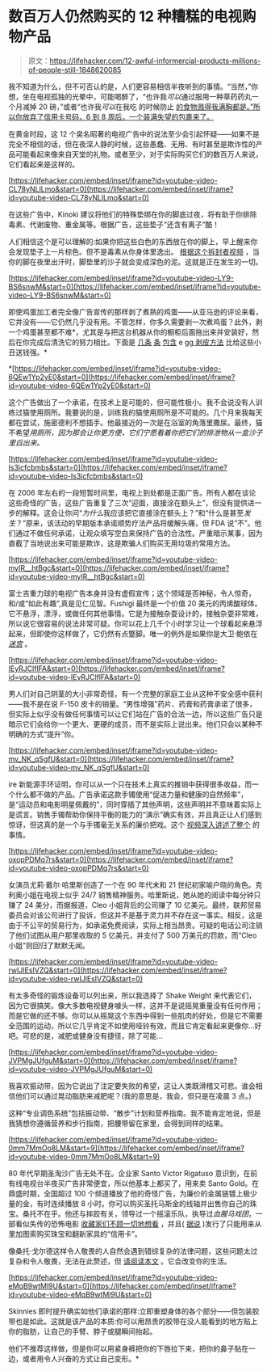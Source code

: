 # 数百万人仍然购买的 12 种糟糕的电视购物产品

> 原文：<https://lifehacker.com/12-awful-informercial-products-millions-of-people-still-1848620085>

我不知道为什么，但不可否认的是，人们更容易相信半夜听到的事情。“当然，”你想，坐在电视孤独的光晕中，可能喝醉了，“也许我*可以*通过服用一种草药药丸一个月减掉 20 磅，”或者“也许我*可以*在我吃 的时候防止 [的食物溅得我满胸都是。”所以你放弃了信用卡号码，6 到 8 周后，一个装满失望的包裹来了。](https://www.youtube.com/watch?v=AZsiOTVLKGI) 

在黄金时段，这 12 个臭名昭著的电视广告中的说法至少会引起怀疑——如果不是完全不相信的话，但在夜深人静的时候，这些愚蠢、无用、有时甚至是欺诈性的产品可能看起来像来自天堂的礼物。或者至少，对于实际购买它们的数百万人来说，它们看起来是这样的。

 [https://lifehacker.com/embed/inset/iframe?id=youtube-video-CL78yNLlLmo&start=0](https://lifehacker.com/embed/inset/iframe?id=youtube-video-CL78yNLlLmo&start=0) 

在这些广告中，Kinoki 建议将他们的特殊垫绑在你的脚底过夜，将有助于你排除毒素、代谢废物、重金属等。根据广告，这些垫子“还含有离子”酷！

人们相信这个是可以理解的:如果你把这些白色的东西放在你的脚上，早上醒来你会发现垫子上一片棕色。但不是毒素从你身体里逸出。 [根据这个拆封者视频](https://www.youtube.com/watch?v=0AEZin_5BEs) ，当你的脚在夜里出汗时，脚垫里的沙子就会变成深色的泥。这就是正在发生的一切。

 [https://lifehacker.com/embed/inset/iframe?id=youtube-video-LY9-BS6snwM&start=0](https://lifehacker.com/embed/inset/iframe?id=youtube-video-LY9-BS6snwM&start=0) 

即使鸡蛋加工者完全像广告宣传的那样剥了煮熟的鸡蛋——从亚马逊的评论来看，它并没有——它仍然几乎没有用。不管怎样，你多久需要剥一次煮鸡蛋？此外，剥一个鸡蛋甚至都不难*，尤其是与把这台机器从你的橱柜后面拖出来并安装好，然后在你完成后清洗它的努力相比。下面是 [几条](https://lifehacker.com/how-to-make-hard-boiled-eggs-that-will-peel-damn-it-1798396346) [条](https://lifehacker.com/quickly-peel-a-hard-boiled-egg-by-shaking-it-in-a-glass-1683335985) [包含](https://lifehacker.com/you-should-poke-a-hole-in-your-eggs-before-boiling-them-1846669334) e [gg 剥皮方法](https://lifehacker.com/crack-the-ends-and-blow-to-easily-peel-hard-boiled-eggs-5651930) 比给这些小丑送钱强。*

 *[https://lifehacker.com/embed/inset/iframe?id=youtube-video-6QEw1Yp2yE0&start=0](https://lifehacker.com/embed/inset/iframe?id=youtube-video-6QEw1Yp2yE0&start=0) 

这个广告做出了一个承诺，在技术上是可能的，但可能性极小。我不会说没有人训练过猫使用厕所。我要说的是，训练我的猫使用厕所是不可能的。几个月来我每天都在尝试，施密德利不想插手。他最接近的一次是在浴室的角落里撒尿。最终，猫不希望*用厕所，因为那会让你更方便，它们宁愿看着你把它们的排泄物从一盒沙子里舀出来。*

 [https://lifehacker.com/embed/inset/iframe?id=youtube-video-Is3icfcbmbs&start=0](https://lifehacker.com/embed/inset/iframe?id=youtube-video-Is3icfcbmbs&start=0) 

在 2006 年左右的一段短暂时间里，电视上到处都是正面广告。所有人都在谈论这些奇怪的广告，这些广告重复了三次“迎面，直接涂在额头上”，但没有提供进一步的解释。这会让你问“*为什么*我应该把它直接涂在额头上？”和“什么是甚至*发生*？”原来，该活动的早期版本承诺顺势疗法产品将缓解头痛，但 FDA 说“不”。他们通过不做任何承诺，让观众填写空白来保持广告的合法性。严重暗示某事，因为直截了当地说出来可能是欺诈，这是欺骗人们购买无用垃圾的常用方法。

 [https://lifehacker.com/embed/inset/iframe?id=youtube-video-myIR__htBgc&start=0](https://lifehacker.com/embed/inset/iframe?id=youtube-video-myIR__htBgc&start=0) 

富士吉重力球的电视广告本身并没有虚假宣传；这个领域是否神秘，令人惊奇，和/或“如此有趣”,真是见仁见智。Fushigi 最终是一个价值 20 美元的丙烯酸球体。它不悬浮，漂浮，或做任何其他事情。它是为接触杂耍设计的，接触杂耍非常难，所以说它很容易的说法非常可疑。你可以花上几千个小时学习让一个球看起来悬浮起来，但即使你这样做了，它仍然有点蹩脚。唯一的例外是如果你是大卫·鲍依在 [*迷宫*](https://www.youtube.com/watch?v=0UWNWVIhFdY) 。

 [https://lifehacker.com/embed/inset/iframe?id=youtube-video-IEyRJClflFA&start=0](https://lifehacker.com/embed/inset/iframe?id=youtube-video-IEyRJClflFA&start=0) 

男人们对自己阴茎的大小非常奇怪，有一个完整的家庭工业从这种不安全感中获利——我不是在说 F-150 皮卡的销量。“男性增强”药片、药膏和药膏承诺了很多，但实际上似乎没有做任何事情可以让它们站在广告的合法一边，所以这些广告只是暗示它们会给你一个更大、更硬的成员，而不是实际上说出来。他们只会以某种不明确的方式“提升”你。

 [https://lifehacker.com/embed/inset/iframe?id=youtube-video-mv_NK_qSgfU&start=0](https://lifehacker.com/embed/inset/iframe?id=youtube-video-mv_NK_qSgfU&start=0) 

ire 新能源手环证明，你可以从一个只在技术上真实的推销中获得很多收益，而一个什么都不做的产品。广告承诺这款手镯使用“促进力量和健康的自然频率”，是“运动员和电影明星佩戴的”，同时穿插了其他声明，这些声明并不意味着实际上是谎言。销售手镯帮助你保持平衡的能力的“演示”确实有效，并且真正让人们感到惊讶，但这真的是一个与手镯毫无关系的廉价把戏。这个 [视频深入讲述了整个](https://www.youtube.com/watch?v=f4Vh8uKr1Gs) 的事情。

 [https://lifehacker.com/embed/inset/iframe?id=youtube-video-oxopPDMq7rs&start=0](https://lifehacker.com/embed/inset/iframe?id=youtube-video-oxopPDMq7rs&start=0) 

女演员尤莉·戴尔·哈里斯创造了一个在 90 年代末和 21 世纪初家喻户晓的角色。克利奥小姐在电视上似乎 24/7 销售精神服务。哈里斯说，她从她的阅读中每分钟只赚了 24 美分，而据报道，Cleo 小姐背后的公司赚了 10 亿美元。最终，联邦贸易委员会对该公司进行了投诉，但这并不是基于灵力并不存在这一事实。相反，这是由于不公平的贸易行为，如承诺免费阅读，实际上相当昂贵。可疑的电话公司注销了他们试图从用户那里收取的 5 亿美元，并支付了 500 万美元的罚款，而“Cleo 小姐”则回归了默默无闻。

 [https://lifehacker.com/embed/inset/iframe?id=youtube-video-rwIJlEsIVZQ&start=0](https://lifehacker.com/embed/inset/iframe?id=youtube-video-rwIJlEsIVZQ&start=0) 

有太多奇怪的锻炼设备可以列出来，所以我选择了 Shake Weight 来代表它们，因为它很搞笑。像大多数电视健身噱头一样，这并不是说摇晃重量没有任何作用；而是它做的还不够。你可以从摇晃这个东西中得到一些肌肉的好处，但是它不需要全范围的运动，所以它几乎肯定不如使用哑铃有效，而且它肯定看起来更像你...好吧。可悲的是，减肥或健身没有捷径，除了可能...

 [https://lifehacker.com/embed/inset/iframe?id=youtube-video-JVPMgJUfguM&start=0](https://lifehacker.com/embed/inset/iframe?id=youtube-video-JVPMgJUfguM&start=0) 

我喜欢振动带，因为它说出了注定要失败的希望，这让人类既滑稽又可悲。谁会相信他们可以通过晃动脂肪来减肥呢？(我的意思是，我会，但只是在凌晨 3 点。)

这种“专业调色系统”包括振动带、“散步”计划和营养指南。我不能肯定地说，但是我猜想你遵循营养和步行指南，把腰带留在家里，会得到同样的结果。

 [https://lifehacker.com/embed/inset/iframe?id=youtube-video-0mm7MmOo8LM&start=9](https://lifehacker.com/embed/inset/iframe?id=youtube-video-0mm7MmOo8LM&start=9) 

80 年代早期圣淘沙广告无处不在。企业家 Santo Victor Rigatuso 意识到，在前有线电视台半夜买广告非常便宜，所以他基本上都买了，用来卖 Santo Gold。在鼎盛时期，全国超过 100 个频道播放了他的奇怪广告，为廉价的金属链镀上极少量的金，有时连续播放 8 小时。你可以购买圣托马斯金的线轴并出售你自己的珠宝。桑托不在乎。他还与摔跤有关，领导过一个摇滚乐队，执导过*血腥马戏团*，一部看似失传的恐怖电影 [收藏家们不顾一切地想看](https://lostmediawiki.com/Blood_Circus_(partially_found_Santo_Gold_film;_1985)) ，并且( [据说](http://www.baltimoreorless.com/2011/01/fools-gold-santo-rigatuso-the-man-with-the-four-way-lips/) )发行了只能用来从里加图索购买珠宝和翻新家具的“信用卡”。

像桑托·戈尔德这样令人敬畏的人自然会遇到错综复杂的法律问题，这些问题太过复杂和令人敬畏，无法在此赘述，但 [请阅读本文](http://www.baltimoreorless.com/2011/01/fools-gold-santo-rigatuso-the-man-with-the-four-way-lips/) 。它会改变你的生活。

 [https://lifehacker.com/embed/inset/iframe?id=youtube-video-eMqB9wtMl9U&start=0](https://lifehacker.com/embed/inset/iframe?id=youtube-video-eMqB9wtMl9U&start=0) 

Skinnies 即时提升确实如他们承诺的那样:立即重塑身体的各个部分——但包装胶带也是如此。这就是该产品的本质:你可以用昂贵的胶带在没人能看到的地方贴上你的脂肪，让自己的手臂、脖子或腿瞬间抬起。

他们不推荐这样做，但是你可以用紧身裤把你的下唇拉下来，把你的鼻子贴在一边，或者用令人兴奋的方式让自己变形。*